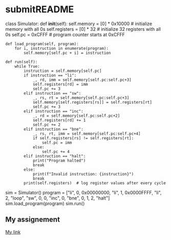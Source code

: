 # submitREADME
class Simulator:
    def __init__(self):
        self.memory = [0] * 0x10000  # initialize memory with all 0s
        self.registers = [0] * 32  # initialize 32 registers with all 0s
        self.pc = 0xCFFF  # program counter starts at 0xCFFF

    def load_program(self, program):
        for i, instruction in enumerate(program):
            self.memory[self.pc + i] = instruction

    def run(self):
        while True:
            instruction = self.memory[self.pc]
            if instruction == "li":
                _, rd, imm = self.memory[self.pc:self.pc+3]
                self.registers[rd] = imm
                self.pc += 3
            elif instruction == "sw":
                _, rs, rt = self.memory[self.pc:self.pc+3]
                self.memory[self.registers[rs]] = self.registers[rt]
                self.pc += 3
            elif instruction == "inc":
                _, rd = self.memory[self.pc:self.pc+2]
                self.registers[rd] += 1
                self.pc += 2
            elif instruction == "bne":
                _, rs, rt, imm = self.memory[self.pc:self.pc+4]
                if self.registers[rs] != self.registers[rt]:
                    self.pc = imm
                else:
                    self.pc += 4
            elif instruction == "halt":
                print("Program halted")
                break
            else:
                print(f"Invalid instruction: {instruction}")
                break
            print(self.registers)  # log register values after every cycle

sim = Simulator()
program = ["li", 0, 0x00000000, "li", 1, 0x0000FFFF, "li", 2, "loop", "sw", 0, 0, "inc", 0, "bne", 0, 1, 2, "halt"]
sim.load_program(program)
sim.run()
## My assignement 
[My link](https://pesapal.freshteam.com/jobs/2OU7qEKgG4DR/junior-developer-23)
